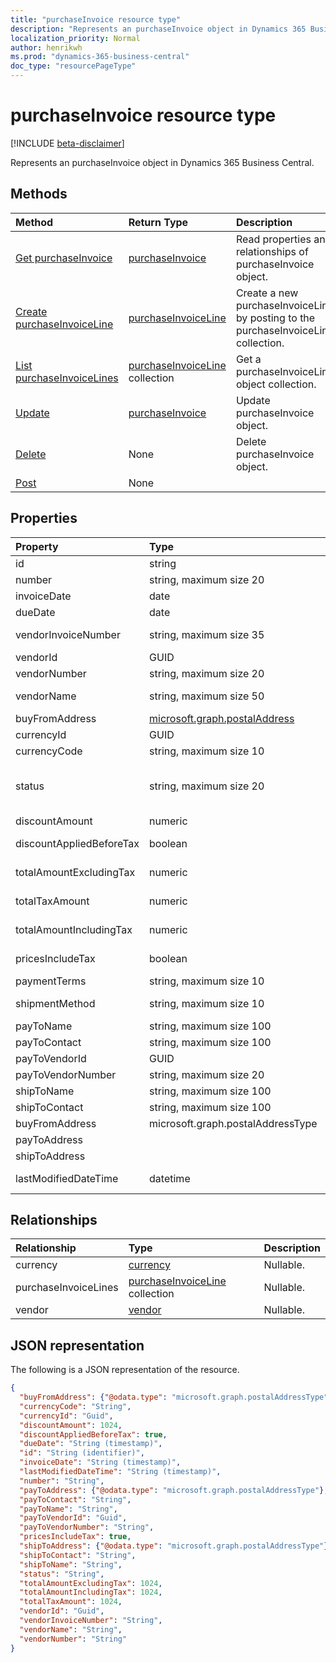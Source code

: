 ```yaml
---
title: "purchaseInvoice resource type"
description: "Represents an purchaseInvoice object in Dynamics 365 Business Central."
localization_priority: Normal
author: henrikwh
ms.prod: "dynamics-365-business-central"
doc_type: "resourcePageType"
---
```


# purchaseInvoice resource type

[!INCLUDE [beta-disclaimer](../../includes/beta-disclaimer.md)]

Represents an purchaseInvoice object in Dynamics 365 Business Central.

## Methods

| Method       | Return Type | Description |
|:-------------|:------------|:------------|
| [Get purchaseInvoice](../api/dynamics-purchaseinvoice-get.md) | [purchaseInvoice](dynamics-purchaseinvoice.md) | Read properties and relationships of purchaseInvoice object. |
| [Create purchaseInvoiceLine](../api/dynamics-purchaseinvoice-post-purchaseinvoicelines.md) | [purchaseInvoiceLine](dynamics-purchaseinvoiceline.md) | Create a new purchaseInvoiceLine by posting to the purchaseInvoiceLines collection. |
| [List purchaseInvoiceLines](../api/dynamics-purchaseinvoice-list-purchaseinvoicelines.md) | [purchaseInvoiceLine](dynamics-purchaseinvoiceline.md) collection | Get a purchaseInvoiceLine object collection. |
| [Update](../api/dynamics-purchaseinvoice-update.md) | [purchaseInvoice](dynamics-purchaseinvoice.md) | Update purchaseInvoice object. |
| [Delete](../api/dynamics-purchaseinvoice-delete.md) | None | Delete purchaseInvoice object. |
|[Post](../api/dynamics-purchaseinvoice-post.md)|None||

## Properties
| Property              | Type              |Description                                                |
|:----------------------|:----------------------|:----------------------------------------------------------|
|id                     |string                   |The invoice ID. Read-Only.                                 |
|number                 |string, maximum size 20|The invoice number. Read-Only.                             |
|invoiceDate            |date                   |The invoice date                                           |
|dueDate                |date                   |The date the invoice is due.                               |
|vendorInvoiceNumber    |string, maximum size 35|The vendor sales order reference for the invoice           |
|vendorId               |GUID                   |The id of the invoice vendor.                              |
|vendorNumber           |string, maximum size 20|The vendor number for the invoice.                         |
|vendorName             |string, maximum size 50|The full name of the vendor. Read-Only.                    |
|buyFromAddress         |[microsoft.graph.postalAddress](../resources/dynamics_complextypes.md)|The vendor's address.  |
|currencyId           |GUID|The currency Id for the invoice.                         |
|currencyCode           |string, maximum size 10|The currency code for the invoice.                         |
|status                 |string, maximum size 20|The invoice status. Status can be: Draft, In Review, Open, Paid, Canceled, or Corrective. Read-Only.|
|discountAmount         |numeric                |The invoice discount amount                                |
|discountAppliedBeforeTax|boolean               |Specifies whether the discount is applied before tax.      |
|totalAmountExcludingTax|numeric                |The total amount excluding tax. Read-Only.                 |
|totalTaxAmount         |numeric                |The total tax amount for the invoice. Read-Only.           |
|totalAmountIncludingTax|numeric                |The total amount for the invoice, including tax. Read-Only.|
|pricesIncludeTax       |boolean                |Specifies whether the prices include Tax or not. Read-Only.|
|paymentTerms           |string, maximum size 10|The payment terms of the invoice.                          |
|shipmentMethod         |string, maximum size 10|The shipment method of the invoice.                        |
|payToName|string, maximum size 100 |Pay to name of the invoice. |
|payToContact|string, maximum size 100 |Pay to contact|
|payToVendorId|GUID |Pay to vendor id. |
|payToVendorNumber|string, maximum size 20 |Pay to vendor number |
|shipToName|string, maximum size 100|Ship to name. |
|shipToContact|string, maximum size 100|Ship to contact. |
|buyFromAddress|microsoft.graph.postalAddressType |Buy from address. |
|payToAddress| |microsoft.graph.postalAddressType |Pay to address. |
|shipToAddress| |microsoft.graph.postalAddressType |Ship to address. |
|lastModifiedDateTime   |datetime               |The last datetime the purchase invoice was modified. Read-Only.|


## Relationships

| Relationship | Type        | Description |
|:-------------|:------------|:------------|
|currency|[currency](dynamics-currency.md)| Nullable.|
|purchaseInvoiceLines|[purchaseInvoiceLine](dynamics-purchaseinvoiceline.md) collection| Nullable.|
|vendor|[vendor](dynamics-vendor.md)| Nullable.|

## JSON representation

The following is a JSON representation of the resource.

<!-- {
  "blockType": "resource",
  "optionalProperties": [

  ],
  "@odata.type": "microsoft.graph.purchaseInvoice",
  "baseType": "",
  "keyProperty": "id"
}-->

```json
{
  "buyFromAddress": {"@odata.type": "microsoft.graph.postalAddressType"},
  "currencyCode": "String",
  "currencyId": "Guid",
  "discountAmount": 1024,
  "discountAppliedBeforeTax": true,
  "dueDate": "String (timestamp)",
  "id": "String (identifier)",
  "invoiceDate": "String (timestamp)",
  "lastModifiedDateTime": "String (timestamp)",
  "number": "String",
  "payToAddress": {"@odata.type": "microsoft.graph.postalAddressType"},
  "payToContact": "String",
  "payToName": "String",
  "payToVendorId": "Guid",
  "payToVendorNumber": "String",
  "pricesIncludeTax": true,
  "shipToAddress": {"@odata.type": "microsoft.graph.postalAddressType"},
  "shipToContact": "String",
  "shipToName": "String",
  "status": "String",
  "totalAmountExcludingTax": 1024,
  "totalAmountIncludingTax": 1024,
  "totalTaxAmount": 1024,
  "vendorId": "Guid",
  "vendorInvoiceNumber": "String",
  "vendorName": "String",
  "vendorNumber": "String"
}
```

<!-- uuid: 16cd6b66-4b1a-43a1-adaf-3a886856ed98
2019-02-04 14:57:30 UTC -->
<!-- {
  "type": "#page.annotation",
  "description": "purchaseInvoice resource",
  "keywords": "",
  "section": "documentation",
  "tocPath": ""
}-->